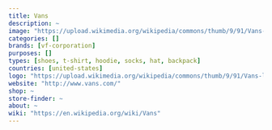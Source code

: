 ```yaml
---
title: Vans
description: ~
image: "https://upload.wikimedia.org/wikipedia/commons/thumb/9/91/Vans-logo.svg/220px-Vans-logo.svg.png"
categories: []
brands: [vf-corporation]
purposes: []
types: [shoes, t-shirt, hoodie, socks, hat, backpack]
countries: [united-states]
logo: "https://upload.wikimedia.org/wikipedia/commons/thumb/9/91/Vans-logo.svg/220px-Vans-logo.svg.png"
website: "http://www.vans.com/"
shop: ~
store-finder: ~
about: ~
wiki: "https://en.wikipedia.org/wiki/Vans"
---
```

